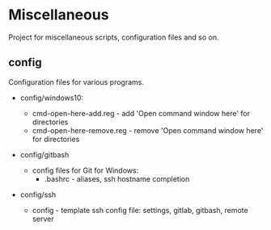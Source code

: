 # Miscellaneous

Project for miscellaneous scripts, configuration files and so on.

## config

Configuration files for various programs.

- config/windows10:
   - cmd-open-here-add.reg - add 'Open command window here' for directories
   - cmd-open-here-remove.reg - remove 'Open command window here' for directories

- config/gitbash
   - config files for Git for Windows:
      - .bashrc - aliases, ssh hostname completion

- config/ssh
   - config - template ssh config file: settings, gitlab, gitbash, remote server
